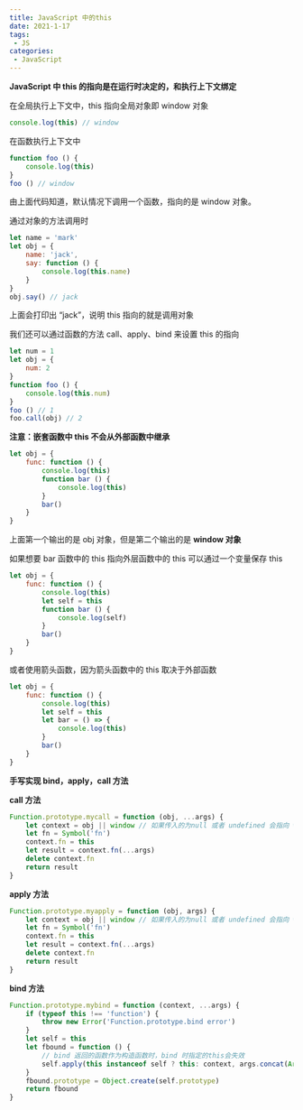 ```yaml
---
title: JavaScript 中的this
date: 2021-1-17
tags:
 - JS
categories:
 - JavaScript
---
```


**JavaScript 中 this 的指向是在运行时决定的，和执行上下文绑定**

在全局执行上下文中，this 指向全局对象即 window 对象

```javascript
console.log(this) // window
```

在函数执行上下文中

```javascript
function foo () {
	console.log(this)
}
foo () // window
```

由上面代码知道，默认情况下调用一个函数，指向的是 window 对象。

通过对象的方法调用时

```javascript
let name = 'mark'
let obj = {
	name: 'jack',
	say: function () {
		console.log(this.name)
	}
}
obj.say() // jack
```

上面会打印出 “jack”，说明 this 指向的就是调用对象

我们还可以通过函数的方法 call、apply、bind 来设置 this 的指向

```javascript
let num = 1
let obj = {
	num: 2
}
function foo () {
	console.log(this.num)
}
foo () // 1
foo.call(obj) // 2
```

**注意：嵌套函数中 this 不会从外部函数中继承**

```javascript
let obj = {
	func: function () {
		console.log(this)
		function bar () {
			console.log(this)
		}
		bar()
	}
}
```

上面第一个输出的是 obj 对象，但是第二个输出的是 **window 对象**

如果想要 bar 函数中的 this 指向外层函数中的 this 可以通过一个变量保存 this 

```javascript
let obj = {
	func: function () {
		console.log(this)
		let self = this
		function bar () {
			console.log(self)
		}
		bar()
	}
}
```

或者使用箭头函数，因为箭头函数中的 this 取决于外部函数

```javascript
let obj = {
	func: function () {
		console.log(this)
		let self = this
		let bar = () => {
			console.log(this)
		}
		bar()
	}
}
```

**手写实现 bind，apply，call 方法**

**call 方法**

```javascript
Function.prototype.mycall = function (obj, ...args) {
	let context = obj || window // 如果传入的为null 或者 undefined 会指向 window
	let fn = Symbol('fn')
	context.fn = this
	let result = context.fn(...args)
	delete context.fn
	return result
}
```

**apply 方法**

```javascript
Function.prototype.myapply = function (obj, args) {
	let context = obj || window // 如果传入的为null 或者 undefined 会指向 window
	let fn = Symbol('fn')
	context.fn = this
	let result = context.fn(...args)
	delete context.fn
	return result
}
```

**bind 方法**

```javascript
Function.prototype.mybind = function (context, ...args) {
	if (typeof this !== 'function') {
		throw new Error('Function.prototype.bind error')
	}
	let self = this
	let fbound = function () {
		// bind 返回的函数作为构造函数时，bind 时指定的this会失效
		self.apply(this instanceof self ? this: context, args.concat(Array.prototype.slice.call(arguments)))
	}
	fbound.prototype = Object.create(self.prototype)
	return fbound
}
```

